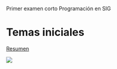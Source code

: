Primer examen corto Programación en SIG
# Temas iniciales 

[Resumen](https://6f33fa7f78ea46e2aaca-my.sharepoint.com/personal/steven_guillenrivera_ucr_ac_cr/_layouts/15/doc.aspx?sourcedoc={25d768da-52a3-4dfc-9365-340b0878b059}&action=edit)


![](https://unsplash.com/es/fotos/EUsVwEOsblE)

